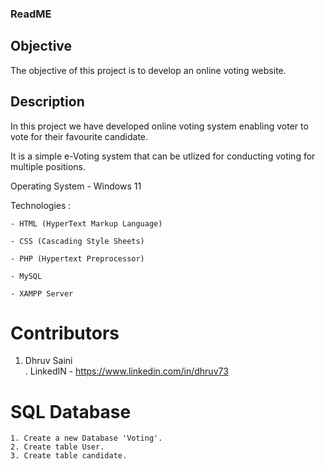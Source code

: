 ### ReadME

## Objective
The objective of this project is to develop an online voting website.

## Description 
In this project we have developed online voting system enabling voter to vote for their favourite candidate.

It is a simple e-Voting system that can be utlized for conducting voting for multiple positions. 
	

Operating System - Windows 11

Technologies : 
	
	- HTML (HyperText Markup Language)
	
	- CSS (Cascading Style Sheets)
	
	- PHP (Hypertext Preprocessor)
	
	- MySQL
	
	- XAMPP Server



# Contributors
1. Dhruv Saini  
     . LinkedIN - https://www.linkedin.com/in/dhruv73

     
     
# SQL Database
	1. Create a new Database 'Voting'.
	2. Create table User.
	3. Create table candidate.
